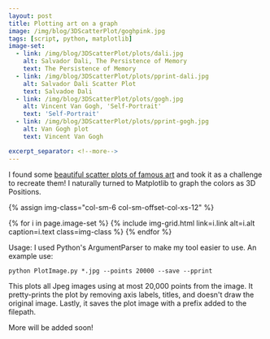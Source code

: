 ```yaml
---
layout: post
title: Plotting art on a graph
image: /img/blog/3DScatterPlot/goghpink.jpg
tags: [script, python, matplotlib]
image-set:
  - link: /img/blog/3DScatterPlot/plots/dali.jpg
    alt: Salvador Dali, The Persistence of Memory
    text: The Persistence of Memory
  - link: /img/blog/3DScatterPlot/plots/pprint-dali.jpg
    alt: Salvador Dali Scatter Plot
    text: Salvadoe Dali
  - link: /img/blog/3DScatterPlot/plots/gogh.jpg
    alt: Vincent Van Gogh, 'Self-Portrait'
    text: 'Self-Portrait'
  - link: /img/blog/3DScatterPlot/plots/pprint-gogh.jpg
    alt: Van Gogh plot
    text: Vincent Van Gogh

excerpt_separator: <!--more-->
---
```


I found some <a href="https://imgur.com/a/aRBd1" target="_blank">beautiful scatter
   plots of famous art</a> and took it as a challenge to recreate them! I naturally
   turned to Matplotlib to graph the colors as 3D Positions.
<!--more-->

{% assign img-class="col-sm-6 col-sm-offset-col-xs-12" %}
<div class="container">
  <div class="row">
    {% for i in page.image-set %}
      {% include img-grid.html link=i.link alt=i.alt caption=i.text class=img-class %}
    {% endfor %}
  </div>
</div>

Usage:  I used Python's ArgumentParser to make my tool easier to use. An example use:

```
python PlotImage.py *.jpg --points 20000 --save --pprint
```
This plots all Jpeg images using at most 20,000 points from the image. It pretty-prints
the plot by removing axis labels, titles, and doesn't draw the original image.
Lastly, it saves the plot image with a prefix added to the filepath.


More will be added soon!

<!-- Images in bootstrap grids -->

<!-- Code samples -->
